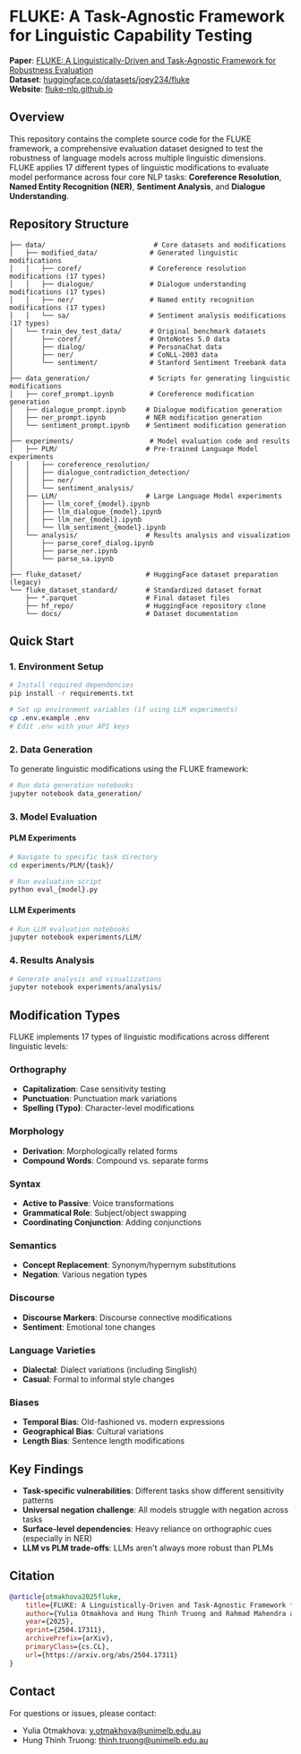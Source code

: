 # FLUKE: A Task-Agnostic Framework for Linguistic Capability Testing

**Paper**: [FLUKE: A Linguistically-Driven and Task-Agnostic Framework for Robustness Evaluation](https://arxiv.org/abs/2504.17311)  
**Dataset**: [huggingface.co/datasets/joey234/fluke](https://huggingface.co/datasets/joey234/fluke)  
**Website**: [fluke-nlp.github.io](https://fluke-nlp.github.io)


## Overview

This repository contains the complete source code for the FLUKE framework, a comprehensive evaluation dataset designed to test the robustness of language models across multiple linguistic dimensions. FLUKE applies 17 different types of linguistic modifications to evaluate model performance across four core NLP tasks: **Coreference Resolution**, **Named Entity Recognition (NER)**, **Sentiment Analysis**, and **Dialogue Understanding**.

## Repository Structure

```
├── data/                           # Core datasets and modifications
│   ├── modified_data/             # Generated linguistic modifications
│   │   ├── coref/                 # Coreference resolution modifications (17 types)
│   │   ├── dialogue/              # Dialogue understanding modifications (17 types)
│   │   ├── ner/                   # Named entity recognition modifications (17 types)
│   │   └── sa/                    # Sentiment analysis modifications (17 types)
│   └── train_dev_test_data/       # Original benchmark datasets
│       ├── coref/                 # OntoNotes 5.0 data
│       ├── dialog/                # PersonaChat data
│       ├── ner/                   # CoNLL-2003 data
│       └── sentiment/             # Stanford Sentiment Treebank data
│
├── data_generation/               # Scripts for generating linguistic modifications
│   ├── coref_prompt.ipynb         # Coreference modification generation
│   ├── dialogue_prompt.ipynb     # Dialogue modification generation
│   ├── ner_prompt.ipynb          # NER modification generation
│   └── sentiment_prompt.ipynb    # Sentiment modification generation
│
├── experiments/                   # Model evaluation code and results
│   ├── PLM/                      # Pre-trained Language Model experiments
│   │   ├── coreference_resolution/
│   │   ├── dialogue_contradiction_detection/
│   │   ├── ner/
│   │   └── sentiment_analysis/
│   ├── LLM/                      # Large Language Model experiments
│   │   ├── llm_coref_{model}.ipynb
│   │   ├── llm_dialogue_{model}.ipynb
│   │   ├── llm_ner_{model}.ipynb
│   │   └── llm_sentiment_{model}.ipynb
│   └── analysis/                 # Results analysis and visualization
│       ├── parse_coref_dialog.ipynb
│       ├── parse_ner.ipynb
│       └── parse_sa.ipynb
│
├── fluke_dataset/                # HuggingFace dataset preparation (legacy)
└── fluke_dataset_standard/       # Standardized dataset format
    ├── *.parquet                 # Final dataset files
    ├── hf_repo/                  # HuggingFace repository clone
    └── docs/                     # Dataset documentation
```

## Quick Start

### 1. Environment Setup
```bash
# Install required dependencies
pip install -r requirements.txt

# Set up environment variables (if using LLM experiments)
cp .env.example .env
# Edit .env with your API keys
```

### 2. Data Generation
To generate linguistic modifications using the FLUKE framework:

```bash
# Run data generation notebooks
jupyter notebook data_generation/
```

### 3. Model Evaluation

#### PLM Experiments
```bash
# Navigate to specific task directory
cd experiments/PLM/{task}/

# Run evaluation script
python eval_{model}.py
```

#### LLM Experiments
```bash
# Run LLM evaluation notebooks
jupyter notebook experiments/LLM/
```

### 4. Results Analysis
```bash
# Generate analysis and visualizations
jupyter notebook experiments/analysis/
```

## Modification Types

FLUKE implements 17 types of linguistic modifications across different linguistic levels:

### Orthography
- **Capitalization**: Case sensitivity testing
- **Punctuation**: Punctuation mark variations  
- **Spelling (Typo)**: Character-level modifications

### Morphology
- **Derivation**: Morphologically related forms
- **Compound Words**: Compound vs. separate forms

### Syntax
- **Active to Passive**: Voice transformations
- **Grammatical Role**: Subject/object swapping
- **Coordinating Conjunction**: Adding conjunctions

### Semantics
- **Concept Replacement**: Synonym/hypernym substitutions
- **Negation**: Various negation types

### Discourse
- **Discourse Markers**: Discourse connective modifications
- **Sentiment**: Emotional tone changes

### Language Varieties
- **Dialectal**: Dialect variations (including Singlish)
- **Casual**: Formal to informal style changes

### Biases
- **Temporal Bias**: Old-fashioned vs. modern expressions
- **Geographical Bias**: Cultural variations
- **Length Bias**: Sentence length modifications

## Key Findings

- **Task-specific vulnerabilities**: Different tasks show different sensitivity patterns
- **Universal negation challenge**: All models struggle with negation across tasks
- **Surface-level dependencies**: Heavy reliance on orthographic cues (especially in NER)
- **LLM vs PLM trade-offs**: LLMs aren't always more robust than PLMs

## Citation

```bibtex
@article{otmakhova2025fluke,
    title={FLUKE: A Linguistically-Driven and Task-Agnostic Framework for Robustness Evaluation}, 
    author={Yulia Otmakhova and Hung Thinh Truong and Rahmad Mahendra and Zenan Zhai and Rongxin Zhu and Daniel Beck and Jey Han Lau},
    year={2025},
    eprint={2504.17311},
    archivePrefix={arXiv},
    primaryClass={cs.CL},
    url={https://arxiv.org/abs/2504.17311}
}
```


## Contact

For questions or issues, please contact:
- Yulia Otmakhova: y.otmakhova@unimelb.edu.au
- Hung Thinh Truong: thinh.truong@unimelb.edu.au
